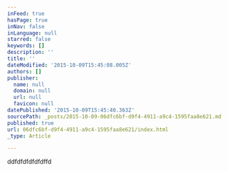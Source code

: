 ```yaml
---
inFeed: true
hasPage: true
inNav: false
inLanguage: null
starred: false
keywords: []
description: ''
title: ''
dateModified: '2015-10-09T15:45:08.005Z'
authors: []
publisher:
  name: null
  domain: null
  url: null
  favicon: null
datePublished: '2015-10-09T15:45:40.363Z'
sourcePath: _posts/2015-10-09-06dfc6bf-d9f4-4911-a9c4-1595faa8e621.md
published: true
url: 06dfc6bf-d9f4-4911-a9c4-1595faa8e621/index.html
_type: Article

---
```

ddfdfdfdfdfdffd